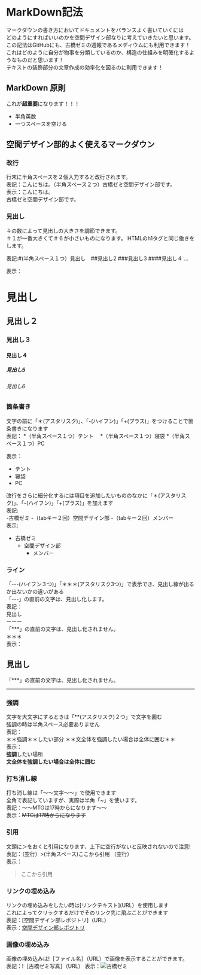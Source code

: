 
# MarkDown記法
マークダウンの書き方においてドキュメントをバランスよく書いていくには  
どのようにすればいいのかを空間デザイン部なりに考えていきたいと思います。  
この記法はGitHubにも、古橋ゼミの週報であるメディウムにも利用できます！  
これはどのように自分が物事を分類しているのか、構造の仕組みを明確化するようなものだと思います！  
テキストの装飾部分の文章作成の効率化を図るのに利用できます！

## MarkDown 原則
これが**超重要**になります！！！
* 半角英数
* 一つスペースを空ける

## 空間デザイン部的よく使えるマークダウン


### 改行
行末に半角スペースを２個入力すると改行されます。  
表記：こんにちは。（半角スペース２つ）古橋ゼミ空間デザイン部です。  
表示：こんにちは。  
古橋ゼミ空間デザイン部です。

### 見出し
＃の数によって見出しの大きさを調節できます。  
＃１が一番大きくて＃６が小さいものになります。
HTMLのh1タグと同じ働きをします。

表記:#(半角スペース１つ）見出し　##見出し2  ###見出し3 ####見出し４ ...

表示：　　
# 見出し
## 見出し２
### 見出し３
#### 見出し４
##### 見出し5
###### 見出し6

### 箇条書き
文字の前に「＊(アスタリスク)」、「-(ハイフン)」「+(プラス)」をつけることで箇条書きになります  
表記： 
*（半角スペース１つ）テント　
*（半角スペース１つ）寝袋
*（半角スペース１つ）PC 

表示：
* テント　
* 寝袋
* PC  

改行をさらに細分化するには項目を追加したいもののなかに「＊(アスタリスク)」、「-(ハイフン)」「+(プラス)」を加えます  
表記:  
-古橋ゼミ
 -（tabキー２回）空間デザイン部  -（tabキー２回）メンバー  
表示:  
- 古橋ゼミ
   - 空間デザイン部
        - メンバー
### ライン
「---(ハイフン３つ)」「＊＊＊(アスタリスク3つ)」で表示でき、見出し線が出るか出ないかの違いがある  
「---」の直前の文字は、見出し化します。  
表記：  
見出し  
ーーー  
「***」の直前の文字は、見出し化されません。  
＊＊＊  
表示：

見出し
---

「***」の直前の文字は、見出し化されません。
***

### 強調
文字を大文字にするときは「**(アスタリスク)２つ」で文字を囲む  
強調の時は半角スペース必要ありません  
表記：  
＊＊強調＊＊したい部分 
＊＊文全体を強調したい場合は全体に囲む＊＊  
表示：  
**強調**したい場所  
**文全体を強調したい場合は全体に囲む**

### 打ち消し線
打ち消し線は「〜〜文字〜〜」で使用できます  
全角で表記していますが、実際は半角「~」を使います。  
表記：〜〜MTGは17時からになります〜〜  
表示：~~MTGは17時からになります~~

### 引用
文頭に＞をおくと引用になります、上下に空行がないと反映されないので注意!  
表記：（空行）>(半角スペース)ここから引用 （空行）  
表示：　

> ここから引用

### リンクの埋め込み
リンクの埋め込みをしたい時は[リンクテキスト](URL）を使用します  
これによってクリックするだけでそのリンク先に飛ぶことができます  
表記：[空間デザイン部レポジトリ]（URL）  
表示：[空間デザイン部レポジトリ](https://github.com/furuhashilab/fc_SpatialDesign)

### 画像の埋め込み
画像の埋め込みは!［ファイル名］（URL）で画像を表示することができます。  
表記：!［古橋ゼミ写真］（URL）
表示：![古橋ゼミ](https://user-images.githubusercontent.com/416977/32032621-0890c01a-ba43-11e7-8a87-b04e8e8335b1.jpg)


